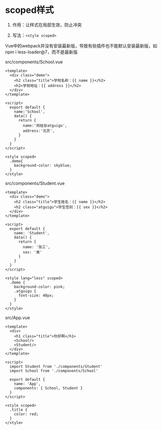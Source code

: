 

# scoped样式

1. 作用：让样式在局部生效，防止冲突

1. 写法：`<style scoped>`

Vue中的webpack并没有安装最新版，导致有些插件也不能默认安装最新版，如 npm i less-loader@7，而不是最新版

src/components/School.vue

```vue
<template>
  <div class="demo">
    <h2 class="title">学校名称：{{ name }}</h2>
    <h2>学校地址：{{ address }}</h2>
  </div>
</template>

<script>
  export default {
    name:'School',
    data() {
      return {
        name:'尚硅谷atguigu',
        address:'北京',
      }
    }
  }
</script>

<style scoped>
  .demo{
    background-color: skyblue;
  }
</style> 
```

src/components/Student.vue

```vue
<template>
  <div class="demo">
    <h2 class="title">学生姓名：{{ name }}</h2>
    <h2 class="atguigu">学生性别：{{ sex }}</h2>
  </div>
</template>

<script>
  export default {
    name: 'Student',
    data() {
      return {
        name: '张三',
        sex: '男'
      }
    }
  }
</script>

<style lang="less" scoped>
  .demo {
    background-color: pink;
    .atguigu {
      font-size: 40px;
    }
  }
</style>

```

src/App.vue

```vue
<template>
  <div>
    <h1 class="title">你好啊</h1>
    <School/>
    <Student/>
  </div>
</template>

<script>
  import Student from './components/Student'
  import School from './components/School'

  export default {
    name: 'App',
    components: { School, Student }
  }
</script>

<style scoped>
  .title {
    color: red;
  }
</style>

```

